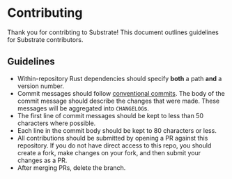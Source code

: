 # Contributing

Thank you for contribting to Substrate!
This document outlines guidelines for Substrate contributors.

## Guidelines

* Within-repository Rust dependencies should specify **both** a path **and** a version number.
* Commit messages should follow [conventional commits](https://www.conventionalcommits.org/en/v1.0.0/).
  The body of the commit message should describe the changes that were made.
  These messages will be aggregated into `CHANGELOG`s.
* The first line of commit messages should be kept to less than 50 characters where possible.
* Each line in the commit body should be kept to 80 characters or less.
* All contributions should be submitted by opening a PR against this repository.
  If you do not have direct access to this repo, you should create a fork, make changes on your fork,
  and then submit your changes as a PR.
* After merging PRs, delete the branch.
